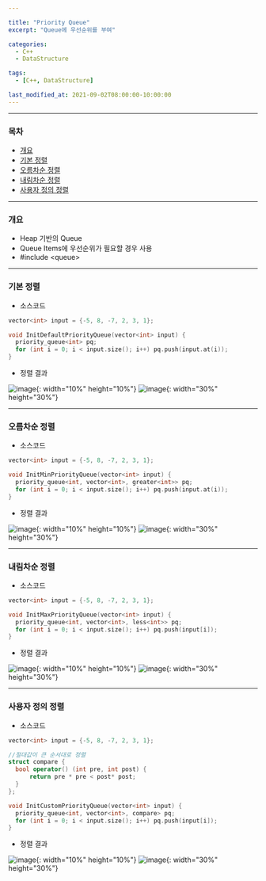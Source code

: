 ```yaml
---

title: "Priority Queue"
excerpt: "Queue에 우선순위를 부여" 

categories:
  - C++
  - DataStructure

tags:
  - [C++, DataStructure]

last_modified_at: 2021-09-02T08:00:00-10:00:00
---
```


---

### 목차
  - [개요](#개요)
  - [기본 정렬](#기본-정렬)
  - [오름차순 정렬](#오름차순-정렬)
  - [내림차순 정렬](#내림차순-정렬)
  - [사용자 정의 정렬](#사용자-정의-정렬)

---

### 개요
  - Heap 기반의 Queue
  - Queue Items에 우선순위가 필요할 경우 사용
  - #include \<queue>

---

### 기본 정렬
  - 소스코드

  ```c++
  vector<int> input = {-5, 8, -7, 2, 3, 1};

  void InitDefaultPriorityQueue(vector<int> input) {
	priority_queue<int> pq;
	for (int i = 0; i < input.size(); i++) pq.push(input.at(i));
  }
  ```

  - 정렬 결과
  
  ![image](/assets/images/Common/Arrow.png){: width="10%" height="10%"} ![image](/assets/images/DataStructure/DefaultPriorityQueueResult.png){: width="30%" height="30%"}  

---

### 오름차순 정렬
  - 소스코드

  ```c++
  vector<int> input = {-5, 8, -7, 2, 3, 1};

  void InitMinPriorityQueue(vector<int> input) {
	priority_queue<int, vector<int>, greater<int>> pq;
	for (int i = 0; i < input.size(); i++) pq.push(input.at(i));
  }
  ```

  - 정렬 결과
  
  ![image](/assets/images/Common/Arrow.png){: width="10%" height="10%"} ![image](/assets/images/DataStructure/MaxPriorityQueueResult.png){: width="30%" height="30%"}  

---

### 내림차순 정렬
  - 소스코드

  ```c++
  vector<int> input = {-5, 8, -7, 2, 3, 1};

  void InitMaxPriorityQueue(vector<int> input) {
	priority_queue<int, vector<int>, less<int>> pq;
	for (int i = 0; i < input.size(); i++) pq.push(input[i]);
  }
  ```

  - 정렬 결과
  
  ![image](/assets/images/Common/Arrow.png){: width="10%" height="10%"} ![image](/assets/images/DataStructure/MinPriorityQueueResult.png){: width="30%" height="30%"}  

---

### 사용자 정의 정렬
  - 소스코드

  ```c++
  vector<int> input = {-5, 8, -7, 2, 3, 1};
  
  //절대값이 큰 순서대로 정렬
  struct compare {
	bool operator() (int pre, int post) {
		return pre * pre < post* post;
	}
  };

  void InitCustomPriorityQueue(vector<int> input) {
	priority_queue<int, vector<int>, compare> pq;
	for (int i = 0; i < input.size(); i++) pq.push(input[i]);
  }
  ```

  - 정렬 결과
  
  ![image](/assets/images/Common/Arrow.png){: width="10%" height="10%"} ![image](/assets/images/DataStructure/CustomPriorityQueueResult.png){: width="30%" height="30%"}  

